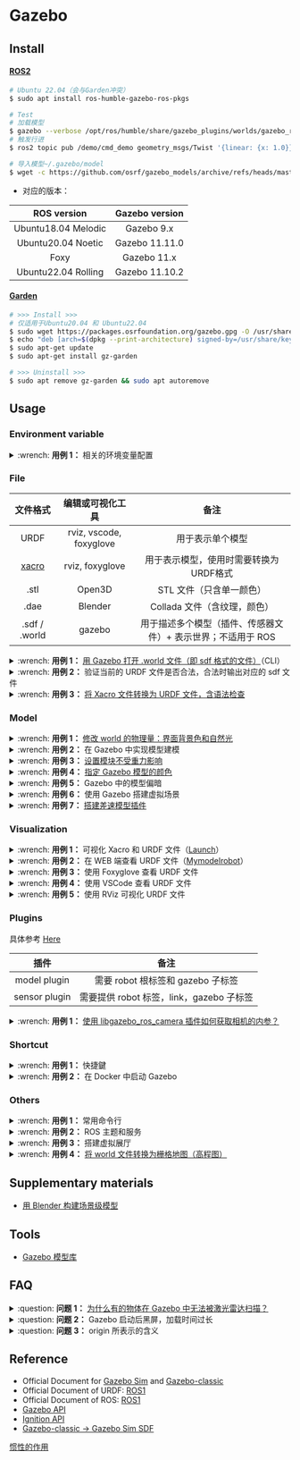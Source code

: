 # Gazebo

## Install

<!-- tabs:start -->

#### **[ROS2](https://classic.gazebosim.org/tutorials?tut=ros2_installing)**

```bash
# Ubuntu 22.04（会与Garden冲突）
$ sudo apt install ros-humble-gazebo-ros-pkgs

# Test
# 加载模型
$ gazebo --verbose /opt/ros/humble/share/gazebo_plugins/worlds/gazebo_ros_diff_drive_demo.world
# 触发行进
$ ros2 topic pub /demo/cmd_demo geometry_msgs/Twist '{linear: {x: 1.0}}' -1

# 导入模型~/.gazebo/model
$ wget -c https://github.com/osrf/gazebo_models/archive/refs/heads/master.zip
```

- 对应的版本：

|     ROS version     | Gazebo version |
|:-------------------:|:--------------:|
| Ubuntu18.04 Melodic |   Gazebo 9.x   |
| Ubuntu20.04 Noetic  | Gazebo 11.11.0 |
|        Foxy         |  Gazebo 11.x   |
| Ubuntu22.04 Rolling | Gazebo 11.10.2 |

#### **[Garden](https://gazebosim.org/docs/garden/install_ubuntu)**

```bash
# >>> Install >>>
# 仅适用于Ubuntu20.04 和 Ubuntu22.04
$ sudo wget https://packages.osrfoundation.org/gazebo.gpg -O /usr/share/keyrings/pkgs-osrf-archive-keyring.gpg
$ echo "deb [arch=$(dpkg --print-architecture) signed-by=/usr/share/keyrings/pkgs-osrf-archive-keyring.gpg] http://packages.osrfoundation.org/gazebo/ubuntu-stable $(lsb_release -cs) main" | sudo tee /etc/apt/sources.list.d/gazebo-stable.list > /dev/null
$ sudo apt-get update
$ sudo apt-get install gz-garden

# >>> Uninstall >>>
$ sudo apt remove gz-garden && sudo apt autoremove
```

<!-- tabs:end -->

## Usage

### Environment variable

<details>
    <summary>:wrench: <b>用例 1：</b>
        相关的环境变量配置
    </summary>

```bash
# 插件的环境变量
$ export GAZEBO_PLUGIN_PATH=${GAZEBO_PLUGIN_PATH}:<插件位置>

# 可作为sdf中<uri>model://<...></uri>的相对路径
$ export GAZEBO_MODEL_PATH=<模型位置>
```

</details>

### File

|                    文件格式                    |        编辑或可视化工具         |                   备注                    |
|:------------------------------------------:|:-----------------------:|:---------------------------------------:|
|                    URDF                    | rviz, vscode, foxyglove |                用于表示单个模型                 |
| [xacro](https://github.com/ros/xacro/wiki) |     rviz, foxyglove     |          用于表示模型，使用时需要转换为URDF格式          |
|                    .stl                    |         Open3D          |             STL 文件（只含单一颜色）              |
|                    .dae                    |         Blender         |           Collada 文件（含纹理，颜色）            |
|               .sdf / .world                |         gazebo          | 用于描述多个模型（插件、传感器文件）+ 表示世界；不适用于 ROS<br /> |

<details>
    <summary>:wrench: <b>用例 1：</b>
        <a href="https://classic.gazebosim.org/tutorials?tut=ros_roslaunch&cat=connect_ros">用 Gazebo 打开 .world 文件（即 sdf 格式的文件）</a>（CLI）
    </summary>
SDF（Simulation Description Format），专属于 Gazebo 的格式，相关标签信息可参考 [Here](http://sdformat.org/spec?ver=1.11&elem=link)

```bash

(ROS) $ gazebo <.world>
# -u: 以暂停模式打开

(ROS1) $ roslaunch gazebo_ros empty_world.launch
```

</details>

<details>
    <summary>:wrench: <b>用例 2：</b>
        验证当前的 URDF 文件是否合法，合法时输出对应的 sdf 文件
    </summary>

1）方案 1：

```bash
$ gz sdf -p <URDF 文件>
```

2）[方案 2](https://classic.gazebosim.org/tutorials?tut=ros_urdf&cat=connect_ros#Tutorial:UsingaURDFinGazebo)：（纯粹检查 URDF 的合法性）

```bash
# sudo apt install liburdfdom-tools
$ check_urdf calibration.urdf
```

</details>

<details>
    <summary>:wrench: <b>用例 3：</b>
        <a href="将 xacro 文件转换为 urdf 文件](http://wiki.ros.org/urdf/Tutorials/Using%20Xacro%20to%20Clean%20Up%20a%20URDF%20File">将 Xacro 文件转换为 URDF 文件，含语法检查</a>  
    </summary>

```bash
# for Melodic
$ xacro --inorder model.xacro > model.urdf
# for Noetic+
$ xacro model.xacro > model.urdf
```

![](https://natsu-akatsuki.oss-cn-guangzhou.aliyuncs.com/img/image-20230204100549407.png ':size=700 触发宏替换后的 Xacro')

</details>

### Model

<details>
    <summary>:wrench: <b>用例 1：</b>
        <a href="https://classic.gazebosim.org/tutorials?tut=modifying_world&cat=build_world">修改 world 的物理量：界面背景色和自然光</a>
    </summary>
</details>

<details>
    <summary>:wrench: <b>用例 2：</b>
        <a herf="http://classic.gazebosim.org/tutorials?tut=model_editor#Overview">在 Gazebo 中实现模型建模</a>
    </summary>
</details>

<details>
    <summary>:wrench: <b>用例 3：</b>
        <a href="https://answers.ros.org/question/29437/possible-to-declare-static-object-in-urdf-file/">设置模块不受重力影响</a>
    </summary>

1）方案 1：设置所有模块不受影响

```xml

<gazebo>
    <static>true</static>
</gazebo>
```

2）方案 2：绑定到 world 坐标系

```xml
<!-- -->
<link name="world"/>
<joint name="world_joint" type="fixed">
<origin xyz="2 0 1.5" rpy="0 0 0"/>
<parent link="world"/>
<child link="子link"/>
</joint>
```

</details>

<details>
    <summary>:wrench: <b>用例 4：</b>
        <a href="https://classic.gazebosim.org/tutorials?tut=ros_urdf&cat=connect_ros#%3Ccollision%3Eand%3Cvisual%3Eelements">指定 Gazebo 模型的颜色</a>
    </summary>

```xml

<gazebo reference="link1">
    <material>Gazebo/Orange</material>
</gazebo>
```

</details>

<details>
    <summary>:wrench: <b>用例 5：</b>
        Gazebo 中的模型偏暗
    </summary>

去除 Shadow 属性

</details>

<details>
    <summary>:wrench: <b>用例 6：</b>
        使用 Gazebo 搭建虚拟场景
    </summary>

Edit | Building Editor（或 CTRL+B）

</details>

<details>
    <summary>:wrench: <b>用例 7：</b>
        <a href="https://github.com/ros-simulation/gazebo_ros_pkgs/blob/noetic-devel/gazebo_plugins/src/gazebo_ros_diff_drive.cpp
">搭建差速模型插件</a>
    </summary>

TODO

</details>

### Visualization

<details>
    <summary>:wrench: <b>用例 1：</b>
        可视化 Xacro 和 URDF 文件（<a href="http://wiki.ros.org/urdf/Tutorials/Using%20Xacro%20to%20Clean%20Up%20a%20URDF%20File">Launch</a>）
    </summary>

[//]: # (@formatter:off)
```xml
<!-- for Xacro-->
<param name="robot_description" command="xacro 'xacro文件名'"/>
<!-- for URDF-->
<param name="robot_description" textfile="urdf文件名"/>
```
[//]: # (@formatter:on)

</details>

<details>
    <summary>:wrench: <b>用例 2：</b>
        在 WEB 端查看 URDF 文件（<a href="https://mymodelrobot.appspot.com/5629499534213120">Mymodelrobot</a>）
    </summary>
</details>

<details>
    <summary>:wrench: <b>用例 3：</b>
        使用 <a hef="https://foxglove.dev/docs/studio/panels/3d#add-unified-robot-description-format-urdf">Foxyglove</a> 查看 URDF 文件
    </summary>

https://foxglove.dev/docs/studio/panels/3d#add-unified-robot-description-format-urdf

```bash
# >>> Install >>>
$ wget -c https://github.com/foxglove/studio/releases/download/v1.39.0/foxglove-studio-1.39.0-linux-amd64.deb
$ sudo dpkg -i foxglove-studio-1.39.0-linux-amd64.deb
```

![](https://natsu-akatsuki.oss-cn-guangzhou.aliyuncs.com/img/image-20230204023829587.png ':size=700')

</details>

<details>
    <summary>:wrench: <b>用例 4：</b>
        使用 VSCode 查看 URDF 文件
    </summary>

![](https://natsu-akatsuki.oss-cn-guangzhou.aliyuncs.com/img/image-20230204023929743.png ':size=700')

</details>

<details>
    <summary>:wrench: <b>用例 5：</b>
        使用 RViz 可视化 URDF 文件
    </summary>

> [!note]
>
> 若是 XACRO 生成的文件，需要删除顶部的注释，否则会影响发布的主题 /robot_description 具体原因未知

<!-- tabs:start -->

#### **rosrun**

```bash
(ROS1) $ rosrun robot_state_publisher robot_state_publisher <URDF 文件>
(ROS2) $ ros2 run robot_state_publisher robot_state_publisher <URDF 文件名>
```

#### **roslaunch**

对于 ROS1 RVIZ launch（需 TF + Link + 时钟源正确才能显示）

<!-- tabs:end -->

```xml

<launch>

    <param name="/use_sim_time" value="false"/>

    <!-- Load the URDF into the ROS Parameter Server -->
    <param name="robot_description" command="$(find xacro)/xacro 'calibration.urdf'"/>

    <!-- 启动Gazebo -->
    <node name="gazebo" pkg="gazebo_ros" type="gazebo" respawn="false" output="screen"/>

    <!-- 导入相机模型 -->
    <node name="d435i_spawner" pkg="gazebo_ros" type="spawn_model" respawn="false" output="screen" args="-urdf -model realsense_d435i -param robot_description"/>

    <!-- 发布TF -->
    <node pkg="robot_state_publisher" type="robot_state_publisher" name="robot_state_publisher"/>

</launch>
```

</details>

### Plugins

具体参考 [Here](http://classic.gazebosim.org/tutorials?tut=ros_gzplugins&cat=connect_ros)

|      插件       |              备注               |
|:-------------:|:-----------------------------:|
| model plugin  |   需要 robot 根标签和 gazebo 子标签    |
| sensor plugin | 需要提供 robot 标签，link，gazebo 子标签 |

<details>
    <summary>:wrench: <b>用例 1：</b>
         <a href="https://answers.ros.org/question/377196/find-intrisic-camera-matrix-from-gazebo-model/">使用 libgazebo_ros_camera 插件如何获取相机的内参？</a>
    </summary>

```bash
(ROS1) $ rostopic echo camera_info
```

</details>

### Shortcut

<details>
    <summary>:wrench: <b>用例 1：</b>
        快捷鍵
    </summary>

具体参考 [Here](http://classic.gazebosim.org/hotkeys)

|  快捷键   |       作用       |
|:------:|:--------------:|
| CTRL+T | topic selector |

</details>

<details>
    <summary>:wrench: <b>用例 2：</b>
        在 Docker 中启动 Gazebo
    </summary>

实测 VNC 下无效，使用 host 的 XServer 则有效

```bash
$ __NV_PRIME_RENDER_OFFLOAD=1 __GLX_VENDOR_LIBRARY_NAME=nvidia gazebo
```

</details>

### Others

<details>
    <summary>:wrench: <b>用例 1：</b>
        常用命令行
    </summary>

```bash
# 追加模型，启动后含格式检测
# 启动含服务的gazebo
(ROS1) $ rosrun gazebo_ros gazebo
(ROS1) $ rosrun gazebo_ros spawn_model -file <文件名> -sdf -model <模型名> -y 1

# 启动含服务的gazebo
(ROS2) $ gazebo --verbose -s libgazebo_ros_factory.so
(ROS2) $ ros2 run gazebo_ros spawn_entity.py -file <文件名> -entity <模型名> -topic /robot_description
```

</details>

<details>
    <summary>:wrench: <b>用例 2：</b>
        ROS 主题和服务
    </summary>

| 服务名                   | 服务类型             | 作用                                                         |
| ------------------------ | -------------------- | ------------------------------------------------------------ |
| /gazebo/pause_physics    | std_srvs/Empty       | 暂停物理引擎的更新（物理运动如物体移动）会暂停，仿真时间也会停止。特别适合需要在静止环境中进行观察。 |
| /gazebo/unpause_physics  | std_srvs/Empty       | 恢复物理引擎的更新                                           |
| /gazebo/reset_simulation | std_srvs/Empty       | 重置模型的位置、状态、仿真时间）                             |
| /gazebo/reset_world      | std_srvs/Empty       | 重置模型的位置和状态，但不会重置仿真时间                     |
| /gazebo/set_model_state  | gazebo/SetModelState | [重置模型的位置](https://answers.gazebosim.org//question/22125/how-to-set-a-models-position-using-gazeboset_model_state-service-in-python/) |

| 主题名                  | 主题类型               | 作用                                                         |
| ----------------------- | ---------------------- | ------------------------------------------------------------ |
| /gazebo/set_model_state | gazebo_msgs/ModelState | [重置模型的位置](http://classic.gazebosim.org/tutorials?tut=ros_comm&cat=connect_ros) |

</details>

<details>
    <summary>:wrench: <b>用例 3：</b>
        搭建虚拟展厅
    </summary>

![](_asset%2Frobot_sim_demo.gif '虚拟展厅（中科院）')

</details>

<details>
    <summary>:wrench: <b>用例 4：</b>
        <a href="https://blog.csdn.net/Eric_Pxz/article/details/125412242">将 world 文件转换为栅格地图（高程图）</a>
    </summary>

TODO

</details>

## Supplementary materials

- [用 Blender 构建场景级模型](https://www.bilibili.com/video/BV1rT4y1P7HN/)

## Tools

- [Gazebo 模型库](https://app.gazebosim.org/dashboard)

## FAQ

<details>
    <summary>:question: <b>问题 1：</b>
        <a href="https://classic.gazebosim.org/tutorials?tut=ros_urdf&cat=connect_ros#%3Ccollision%3Eand%3Cvisual%3Eelements">为什么有的物体在 Gazebo 中无法被激光雷达扫描？</a>
    </summary>

该物体没有 collision 标签

</details>

<details>
    <summary>:question: <b>问题 2：</b>
        Gazebo 启动后黑屏，加载时间过长
    </summary>

检查 `.world` 文件是否有不存在的资源。其中，基础模型可以在 GitHub 下下载如：

```bash
$ git clone https://github.com/osrf/gazebo_models.git --depth=1 ~/.gazebo/models
```

</details>

<details>
    <summary>:question: <b>问题 3：</b>
        origin 所表示的含义
    </summary>

[joint 的 origin 是 joint 相对于父系的](http://wiki.ros.org/urdf/Tutorials/Building%20a%20Visual%20Robot%20Model%20with%20URDF%20from%20Scratch)

</details>

## Reference

- Official Document for [Gazebo Sim](https://gazebosim.org/home) and [Gazebo-classic](https://classic.gazebosim.org/)
- Official Document of URDF: [ROS1](http://wiki.ros.org/urdf/Tutorials)
- Official Document of ROS: [ROS1](https://classic.gazebosim.org/tutorials?tut=ros_overview#Tutorial:ROSintegrationoverview)
- [Gazebo API](https://github.com/gazebosim/gazebo-classic/blob/gazebo11/Migration.md)
- [Ignition API](https://osrf-distributions.s3.amazonaws.com/ign-math/api/1.0.0/namespaceignition.html)
- [Gazebo-classic -> Gazebo Sim SDF](https://gazebosim.org/api/gazebo/4.3/migrationsdf.html)

[惯性的作用](https://www.youtube.com/watch?v=sHzC--X0zQE) 

